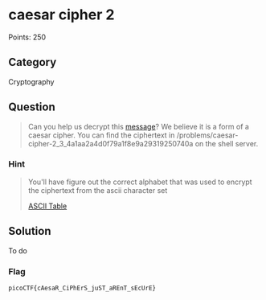 # caesar cipher 2
Points: 250

## Category
Cryptography

## Question
>Can you help us decrypt this [message](files/)? We believe it is a form of a caesar cipher. You can find the ciphertext in /problems/caesar-cipher-2_3_4a1aa2a4d0f79a1f8e9a29319250740a on the shell server. 

### Hint
>You'll have figure out the correct alphabet that was used to encrypt the ciphertext from the ascii character set
>
>[ASCII Table](https://www.asciitable.com/)

## Solution
To do

### Flag
`picoCTF{cAesaR_CiPhErS_juST_aREnT_sEcUrE}`
